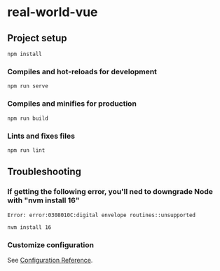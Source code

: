 # real-world-vue

## Project setup

```
npm install
```

### Compiles and hot-reloads for development

```
npm run serve
```

### Compiles and minifies for production

```
npm run build
```

### Lints and fixes files

```
npm run lint
```

## Troubleshooting

### If getting the following error, you'll ned to downgrade Node with "nvm install 16"

```
Error: error:0308010C:digital envelope routines::unsupported
```

```
nvm install 16
```

### Customize configuration

See [Configuration Reference](https://cli.vuejs.org/config/).
